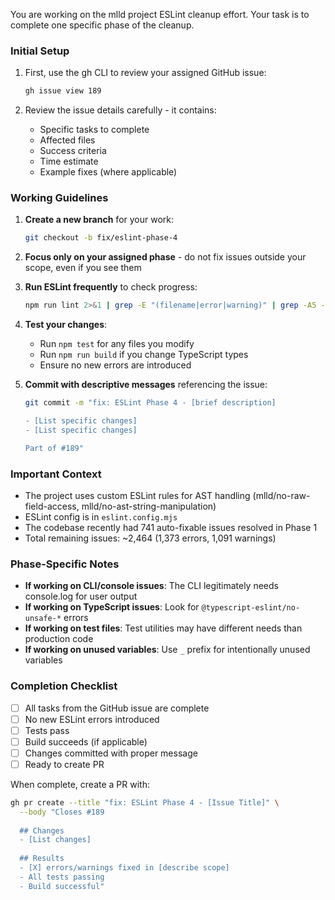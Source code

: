 
You are working on the mlld project ESLint cleanup effort. Your task is to complete one specific phase of the cleanup.

### Initial Setup

1. First, use the gh CLI to review your assigned GitHub issue:
   ```bash
   gh issue view 189
   ```

2. Review the issue details carefully - it contains:
   - Specific tasks to complete
   - Affected files
   - Success criteria
   - Time estimate
   - Example fixes (where applicable)

### Working Guidelines

1. **Create a new branch** for your work:
   ```bash
   git checkout -b fix/eslint-phase-4
   ```

2. **Focus only on your assigned phase** - do not fix issues outside your scope, even if you see them

3. **Run ESLint frequently** to check progress:
   ```bash
   npm run lint 2>&1 | grep -E "(filename|error|warning)" | grep -A5 -B5 "your-target-files"
   ```

4. **Test your changes**:
   - Run `npm test` for any files you modify
   - Run `npm run build` if you change TypeScript types
   - Ensure no new errors are introduced

5. **Commit with descriptive messages** referencing the issue:
   ```bash
   git commit -m "fix: ESLint Phase 4 - [brief description]
   
   - [List specific changes]
   - [List specific changes]
   
   Part of #189"
   ```

### Important Context

- The project uses custom ESLint rules for AST handling (mlld/no-raw-field-access, mlld/no-ast-string-manipulation)
- ESLint config is in `eslint.config.mjs`
- The codebase recently had 741 auto-fixable issues resolved in Phase 1
- Total remaining issues: ~2,464 (1,373 errors, 1,091 warnings)

### Phase-Specific Notes

- **If working on CLI/console issues**: The CLI legitimately needs console.log for user output
- **If working on TypeScript issues**: Look for `@typescript-eslint/no-unsafe-*` errors
- **If working on test files**: Test utilities may have different needs than production code
- **If working on unused variables**: Use `_` prefix for intentionally unused variables

### Completion Checklist

- [ ] All tasks from the GitHub issue are complete
- [ ] No new ESLint errors introduced
- [ ] Tests pass
- [ ] Build succeeds (if applicable)
- [ ] Changes committed with proper message
- [ ] Ready to create PR

When complete, create a PR with:
```bash
gh pr create --title "fix: ESLint Phase 4 - [Issue Title]" \
  --body "Closes #189
  
  ## Changes
  - [List changes]
  
  ## Results
  - [X] errors/warnings fixed in [describe scope]
  - All tests passing
  - Build successful"
```
